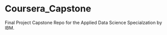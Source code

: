 # Coursera_Capstone

Final Project Capstone Repo for the Applied Data Science Specialzation by IBM.
